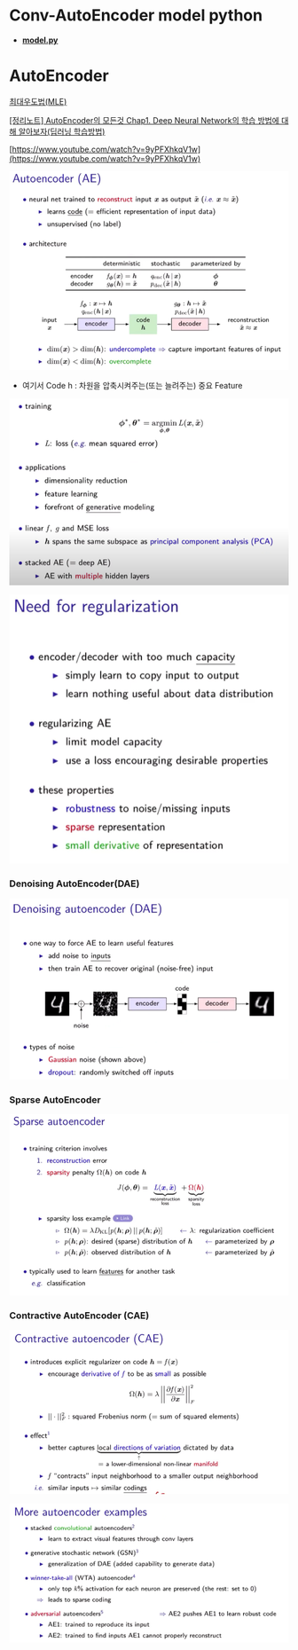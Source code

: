 # Conv-AutoEncoder model python
* [**model.py**](./Conv_AE.py)

# AutoEncoder

[최대우도법(MLE)](https://angeloyeo.github.io/2020/07/17/MLE.html)

[[정리노트] AutoEncoder의 모든것 Chap1. Deep Neural Network의 학습 방법에 대해 알아보자(딥러닝 학습방법)](https://deepinsight.tistory.com/123?category=842339)

[https://www.youtube.com/watch?v=9yPFXhkqV1w](https://www.youtube.com/watch?v=9yPFXhkqV1w)

![AutoEncoder%2035ca4b38162d4a4d8247f6494c797893/Untitled.png](AutoEncoder_1/Untitled.png)

- 여기서 Code h : 차원을 압축시켜주는(또는 늘려주는) 중요 Feature

![AutoEncoder%2035ca4b38162d4a4d8247f6494c797893/Untitled%201.png](AutoEncoder_1/Untitled%201.png)

![AutoEncoder%2035ca4b38162d4a4d8247f6494c797893/Untitled%202.png](AutoEncoder_1/Untitled%202.png)

### Denoising AutoEncoder(DAE)

![AutoEncoder%2035ca4b38162d4a4d8247f6494c797893/Untitled%203.png](AutoEncoder_1/Untitled%203.png)

### Sparse AutoEncoder

![AutoEncoder%2035ca4b38162d4a4d8247f6494c797893/Untitled%204.png](AutoEncoder_1/Untitled%204.png)

### Contractive AutoEncoder (CAE)

![AutoEncoder%2035ca4b38162d4a4d8247f6494c797893/Untitled%205.png](AutoEncoder_1/Untitled%205.png)

![AutoEncoder%2035ca4b38162d4a4d8247f6494c797893/Untitled%206.png](AutoEncoder_1/Untitled%206.png)